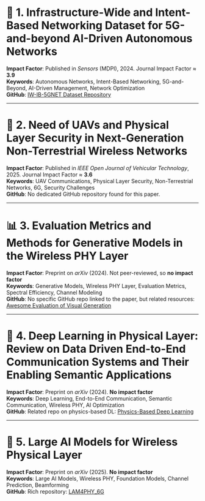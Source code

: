 # 📡 1. Infrastructure-Wide and Intent-Based Networking Dataset for 5G-and-beyond AI-Driven Autonomous Networks

**Impact Factor**: Published in *Sensors* (MDPI), 2024. Journal Impact Factor ≈ **3.9**  
**Keywords**: Autonomous Networks, Intent-Based Networking, 5G-and-Beyond, AI-Driven Management, Network Optimization  
**GitHub**: [IW-IB-5GNET Dataset Repository](https://github.com/jimenaandrade/iw-ib-5gnet)

---

# 🚁 2. Need of UAVs and Physical Layer Security in Next-Generation Non-Terrestrial Wireless Networks

**Impact Factor**: Published in *IEEE Open Journal of Vehicular Technology*, 2025. Journal Impact Factor ≈ **3.6**  
**Keywords**: UAV Communications, Physical Layer Security, Non-Terrestrial Networks, 6G, Security Challenges  
**GitHub**: No dedicated GitHub repository found for this paper.

---

# 📊 3. Evaluation Metrics and Methods for Generative Models in the Wireless PHY Layer

**Impact Factor**: Preprint on *arXiv* (2024). Not peer-reviewed, so **no impact factor**  
**Keywords**: Generative Models, Wireless PHY Layer, Evaluation Metrics, Spectral Efficiency, Channel Modeling  
**GitHub**: No specific GitHub repo linked to the paper, but related resources: [Awesome Evaluation of Visual Generation](https://github.com/ziqihuangg/Awesome-Evaluation-of-Visual-Generation)

---

# 🔁 4. Deep Learning in Physical Layer: Review on Data Driven End-to-End Communication Systems and Their Enabling Semantic Applications

**Impact Factor**: Preprint on *arXiv* (2024). **No impact factor**  
**Keywords**: Deep Learning, End-to-End Communication, Semantic Communication, Wireless PHY, AI Optimization  
**GitHub**: Related repo on physics-based DL: [Physics-Based Deep Learning](https://github.com/thunil/Physics-Based-Deep-Learning)

---

# 🧠 5. Large AI Models for Wireless Physical Layer

**Impact Factor**: Preprint on *arXiv* (2025). **No impact factor**  
**Keywords**: Large AI Models, Wireless PHY, Foundation Models, Channel Prediction, Beamforming  
**GitHub**: Rich repository: [LAM4PHY_6G](https://github.com/AI4Wireless/LAM4PHY_6G)